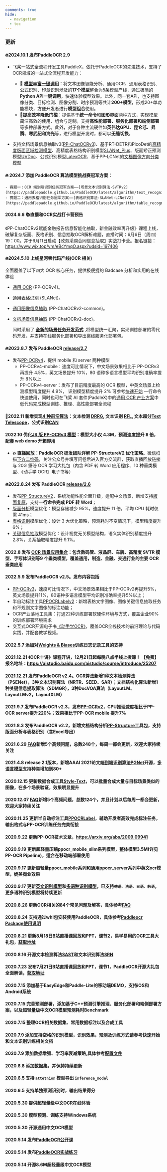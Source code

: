```yaml
---
comments: true
hide:
  - navigation
  - toc
---
```


### 更新

#### **🔥2024.10.1 发布PaddleOCR 2.9**
  * 飞桨一站式全流程开发工具PaddleX，依托于PaddleOCR的先进技术，支持了OCR领域的一站式全流程开发能力：
     * 🎨 [**模型丰富一键调用**](https://paddlepaddle.github.io/PaddleOCR/latest/paddlex/quick_start.md)：将文本图像智能分析、通用OCR、通用表格识别、公式识别、印章识别涉及的**17个模型**整合为5条模型产线，通过极简的**Python API一键调用**，快速体验模型效果。此外，同一套API，也支持图像分类、目标检测、图像分割、时序预测等共计**200+模型**，形成20+单功能模块，方便开发者进行**模型组合**使用。
     * 🚀[**提高效率降低门槛**](https://paddlepaddle.github.io/PaddleOCR/latest/paddlex/overview.md)：提供基于**统一命令**和**图形界面**两种方式，实现模型简洁高效的使用、组合与定制。支持**高性能部署、服务化部署和端侧部署**等多种部署方式。此外，对于各种主流硬件如**英伟达GPU、昆仑芯、昇腾、寒武纪和海光**等，进行模型开发时，都可以**无缝切换**。

  * 支持文档场景信息抽取v3([PP-ChatOCRv3](https://github.com/PaddlePaddle/PaddleX/blob/release/3.0-beta1/docs/pipeline_usage/tutorials/information_extration_pipelines/document_scene_information_extraction.md))、基于RT-DETR和PicoDet的[高精度版面区域检测模型](https://github.com/PaddlePaddle/PaddleX/blob/release/3.0-beta1/docs/module_usage/tutorials/ocr_modules/layout_detection.md)、高精度表格结构识别模型[SLANet_Plus](https://github.com/PaddlePaddle/PaddleX/blob/release/3.0-beta1/docs/module_usage/tutorials/ocr_modules/table_structure_recognition.md)、版面矫正预测模型[UVDoc](https://github.com/PaddlePaddle/PaddleX/blob/release/3.0-beta1/docs/module_usage/tutorials/ocr_modules/text_image_unwarping.md)、公式识别模型[LatexOCR](https://github.com/PaddlePaddle/PaddleX/blob/release/3.0-beta1/docs/module_usage/tutorials/ocr_modules/formula_recognition.md)、基于PP-LCNet的[文档图像方向分类模型](https://github.com/PaddlePaddle/PaddleX/blob/release/3.0-beta1/docs/module_usage/tutorials/ocr_modules/doc_img_orientation_classification.md)
  
  
#### 🔥 2024.7 添加 PaddleOCR 算法模型挑战赛冠军方案：
    - 赛题一：OCR 端到端识别任务冠军方案——[场景文本识别算法-SVTRv2](https://paddlepaddle.github.io/PaddleOCR/latest/algorithm/text_recognition/algorithm_rec_svtrv2.html)；
    - 赛题二：通用表格识别任务冠军方案——[表格识别算法-SLANet-LCNetV2](https://paddlepaddle.github.io/PaddleOCR/latest/algorithm/table_recognition/algorithm_table_slanet.html)。

#### 2024.6.6 **📚直播和OCR实战打卡营预告**

《PP-ChatOCRv2赋能金融报告信息智能化抽取，新金融效率再升级》课程上线，破解复杂版面、表格识别、信息抽取OCR解析难题，直播时间：6月6日（周四）19：00。并于6月11日启动【政务采购合同信息抽取】实战打卡营。报名链接：<https://www.wjx.top/vm/eBcYmqO.aspx?udsid=197406>

#### **🔥2024.5.10 上线星河零代码产线(OCR 相关)**

全面覆盖了以下四大 OCR 核心任务，提供极便捷的 Badcase 分析和实用的在线体验

- [通用 OCR](https://aistudio.baidu.com/community/app/91660) (PP-OCRv4)。
- [通用表格识别](https://aistudio.baidu.com/community/app/91661) (SLANet)。
- [通用图像信息抽取](https://aistudio.baidu.com/community/app/91662) (PP-ChatOCRv2-common)。
- [文档场景信息抽取](https://aistudio.baidu.com/community/app/70303) (PP-ChatOCRv2-doc)。

  同时采用了 **[全新的场景任务开发范式](https://aistudio.baidu.com/pipeline/mine)** ,将模型统一汇聚，实现训练部署的零代码开发，并支持在线服务化部署和导出离线服务化部署包。

#### 🔥2023.8.7 发布 PaddleOCR [release/2.7](https://github.com/PaddlePaddle/PaddleOCR/tree/release/2.7)

- 发布[PP-OCRv4](./doc/doc_ch/PP-OCRv4_introduction.md)，提供 mobile 和 server 两种模型
    - PP-OCRv4-mobile：速度可比情况下，中文场景效果相比于 PP-OCRv3 再提升 4.5%，英文场景提升 10%，80 语种多语言模型平均识别准确率提升 8%以上
    - PP-OCRv4-server：发布了目前精度最高的 OCR 模型，中英文场景上检测模型精度提升 4.9%， 识别模型精度提升 2%
可参考[快速开始](./doc/doc_ch/quickstart.md) 一行命令快速使用，同时也可在飞桨 AI 套件(PaddleX)中的[通用 OCR 产业方案](https://aistudio.baidu.com/aistudio/modelsdetail?modelId=286)中低代码完成模型训练、推理、高性能部署全流程

#### 🔨**2022.11 新增实现[4 种前沿算法](doc/doc_ch/algorithm_overview.md)**：文本检测 [DRRG](doc/doc_ch/algorithm_det_drrg.md),  文本识别 [RFL](doc/doc_ch/algorithm_rec_rfl.md), 文本超分[Text Telescope](doc/doc_ch/algorithm_sr_telescope.md)，公式识别[CAN](doc/doc_ch/algorithm_rec_can.md)

#### **2022.10 优化[JS 版 PP-OCRv3 模型](./deploy/paddlejs/README_ch.md)**：模型大小仅 4.3M，预测速度提升 8 倍，配套 web demo 开箱即用

- **💥 直播回放：PaddleOCR 研发团队详解 PP-StructureV2 优化策略**。微信扫描[下方二维码](#开源社区)，关注公众号并填写问卷后进入官方交流群，获取直播回放链接与 20G 重磅 OCR 学习大礼包（内含 PDF 转 Word 应用程序、10 种垂类模型、《动手学 OCR》电子书等）

#### **🔥2022.8.24 发布 PaddleOCR [release/2.6](https://github.com/PaddlePaddle/PaddleOCR/tree/release/2.6)**

- 发布[PP-StructureV2](./ppstructure/README_ch.md)，系统功能性能全面升级，适配中文场景，新增支持[版面复原](./ppstructure/recovery/README_ch.md)，支持**一行命令完成 PDF 转 Word**；
- [版面分析](./ppstructure/layout/README_ch.md)模型优化：模型存储减少 95%，速度提升 11 倍，平均 CPU 耗时仅需 41ms；
- [表格识别](./ppstructure/table/README_ch.md)模型优化：设计 3 大优化策略，预测耗时不变情况下，模型精度提升 6%；
- [关键信息抽取](./ppstructure/kie/README_ch.md)模型优化：设计视觉无关模型结构，语义实体识别精度提升 2.8%，关系抽取精度提升 9.1%。

#### **2022.8 发布 [OCR 场景应用集合](./applications)**：包含数码管、液晶屏、车牌、高精度 SVTR 模型、手写体识别等**9 个垂类模型**，覆盖通用，制造、金融、交通行业的主要 OCR 垂类应用

#### 2022.5.9 发布PaddleOCR v2.5。发布内容包括

- [PP-OCRv3](./ppocr_introduction.md#pp-ocrv3)，速度可比情况下，中文场景效果相比于PP-OCRv2再提升5%，英文场景提升11%，80语种多语言模型平均识别准确率提升5%以上；
- 半自动标注工具[PPOCRLabelv2](https://github.com/PFCCLab/PPOCRLabel)：新增表格文字图像、图像关键信息抽取任务和不规则文字图像的标注功能；
- OCR产业落地工具集：打通22种训练部署软硬件环境与方式，覆盖企业90%的训练部署环境需求
- 交互式OCR开源电子书[《动手学OCR》](./ocr_book.md)，覆盖OCR全栈技术的前沿理论与代码实践，并配套教学视频。

#### 2022.5.7 添加对[Weights & Biases](https://docs.wandb.ai/)训练日志记录工具的支持

#### 2021.12.21 《OCR十讲》课程开讲，12月21日起每晚八点半线上授课！ 【免费】报名地址：<https://aistudio.baidu.com/aistudio/course/introduce/25207>

#### 2021.12.21 发布PaddleOCR v2.4。OCR算法新增1种文本检测算法（PSENet），3种文本识别算法（NRTR、SEED、SAR）；文档结构化算法新增1种关键信息提取算法（SDMGR），3种DocVQA算法（LayoutLM、LayoutLMv2，LayoutXLM）

#### 2021.9.7 发布PaddleOCR v2.3，发布[PP-OCRv2](#PP-OCRv2)，CPU推理速度相比于PP-OCR server提升220%；效果相比于PP-OCR mobile 提升7%

#### 2021.8.3 发布PaddleOCR v2.2，新增文档结构分析[PP-Structure](https://github.com/PaddlePaddle/PaddleOCR/blob/release/2.2/ppstructure/README_ch.md)工具包，支持版面分析与表格识别（含Excel导出）

#### 2021.6.29 [FAQ](https://github.com/PaddlePaddle/PaddleOCR/blob/release/2.2/doc/doc_ch/FAQ.md)新增5个高频问题，总数248个，每周一都会更新，欢迎大家持续关注

#### 2021.4.8 release 2.1版本，新增AAAI 2021论文[端到端识别算法PGNet](https://github.com/PaddlePaddle/PaddleOCR/blob/release/2.2/doc/doc_ch/pgnet.md)开源，[多语言模型](https://github.com/PaddlePaddle/PaddleOCR/blob/release/2.2/doc/doc_ch/multi_languages.md)支持种类增加到80+

#### 2020.12.15 更新数据合成工具[Style-Text](https://github.com/PFCCLab/StyleText/blob/main/README_ch.md)，可以批量合成大量与目标场景类似的图像，在多个场景验证，效果明显提升

#### 2020.12.07 [FAQ](../../doc/doc_ch/FAQ.md)新增5个高频问题，总数124个，并且计划以后每周一都会更新，欢迎大家持续关注

#### 2020.11.25 更新半自动标注工具[PPOCRLabel](https://github.com/PFCCLab/PPOCRLabel/blob/main/README_ch.md)，辅助开发者高效完成标注任务，输出格式与PP-OCR训练任务完美衔接

#### 2020.9.22 更新PP-OCR技术文章，<https://arxiv.org/abs/2009.09941>

#### 2020.9.19 更新超轻量压缩ppocr_mobile_slim系列模型，整体模型3.5M(详见PP-OCR Pipeline)，适合在移动端部署使用

#### 2020.9.17 更新超轻量ppocr_mobile系列和通用ppocr_server系列中英文ocr模型，媲美商业效果

#### 2020.9.17 更新[英文识别模型](./models_list.md#english-recognition-model)和[多语种识别模型](./models_list.md#english-recognition-model)，已支持`德语、法语、日语、韩语`，更多语种识别模型将持续更新

#### 2020.8.26 更新OCR相关的84个常见问题及解答，具体参考[FAQ](./FAQ.md)

#### 2020.8.24 支持通过whl包安装使用PaddleOCR，具体参考[Paddleocr Package使用说明](https://github.com/PaddlePaddle/PaddleOCR/blob/develop/doc/doc_ch/whl.md)

#### 2020.8.21 更新8月18日B站直播课回放和PPT，课节2，易学易用的OCR工具大礼包，[获取地址](https://aistudio.baidu.com/aistudio/education/group/info/1519)

#### 2020.8.16 开源文本检测算法[SAST](https://arxiv.org/abs/1908.05498)和文本识别算法[SRN](https://arxiv.org/abs/2003.12294)

#### 2020.7.23 发布7月21日B站直播课回放和PPT，课节1，PaddleOCR开源大礼包全面解读，[获取地址](https://aistudio.baidu.com/aistudio/course/introduce/1519)

#### 2020.7.15 添加基于EasyEdge和Paddle-Lite的移动端DEMO，支持iOS和Android系统

#### 2020.7.15 完善预测部署，添加基于C++预测引擎推理、服务化部署和端侧部署方案，以及超轻量级中文OCR模型预测耗时Benchmark

#### 2020.7.15 整理OCR相关数据集、常用数据标注以及合成工具

#### 2020.7.9 添加支持空格的识别模型，识别效果，预测及训练方式请参考快速开始和文本识别训练相关文档

#### 2020.7.9 添加数据增强、学习率衰减策略,具体参考[配置文件](./config.md)

#### 2020.6.8 添加[数据集](dataset/datasets.md)，并保持持续更新

#### 2020.6.5 支持 `attetnion` 模型导出 `inference_model`

#### 2020.6.5 支持单独预测识别时，输出结果得分

#### 2020.5.30 提供超轻量级中文OCR在线体验

#### 2020.5.30 模型预测、训练支持Windows系统

#### 2020.5.30 开源通用中文OCR模型

#### 2020.5.14 发布[PaddleOCR公开课](https://www.bilibili.com/video/BV1nf4y1U7RX?p=4)

#### 2020.5.14 发布[PaddleOCR实战练习](https://aistudio.baidu.com/aistudio/projectdetail/467229)

#### 2020.5.14 开源8.6M超轻量级中文OCR模型
